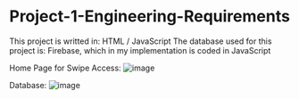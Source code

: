 # Project-1-Engineering-Requirements

This project is writted in: HTML / JavaScript
The database used for this project is: Firebase, which in my implementation is coded in JavaScript

Home Page for Swipe Access:
![image](https://github.com/user-attachments/assets/ffdaad2a-3a70-4edc-9cc1-b58a7e9c2de1)


Database:
![image](https://github.com/user-attachments/assets/aeefb9b7-a2eb-4195-8e9e-420ff5fe2003)
